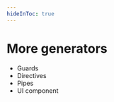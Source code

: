 ```yaml
---
hideInToc: true
---
```


# More generators

- Guards
- Directives
- Pipes
- UI component

<!--
Center bullet list center of page
-->
